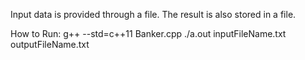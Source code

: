Input data is provided through a file. The result is also stored in a file.

How to Run: g++ --std=c++11 Banker.cpp
			./a.out inputFileName.txt outputFileName.txt